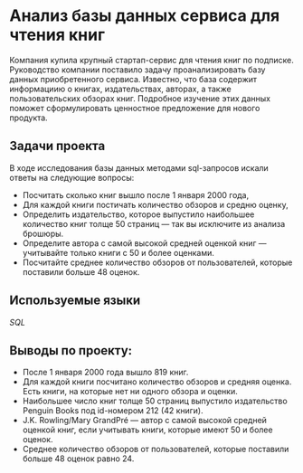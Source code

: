 # Анализ базы данных сервиса для чтения книг

Компания купила крупный стартап-сервис для чтения книг по подписке. Руководство компании поставило задачу проанализировать базу данных приобретенного сервиса. Известно, что база содержит информациию о книгах, издательствах, авторах, а также пользовательских обзорах книг. Подробное изучение этих данных поможет сформулировать ценностное предложение для нового продукта.

## Задачи проекта
В ходе исследования базы данных методами sql-запросов искали ответы на следующие вопросы:
- Посчитать сколько книг вышло после 1 января 2000 года,
- Для каждой книги постичать количество обзоров и средню оценку,
- Определить издательство, которое выпустило наибольшее количество книг толще 50 страниц — так вы исключите из анализа брошюры.
- Определите автора с самой высокой средней оценкой книг — учитывайте только книги с 50 и более оценками.
- Посчитайте среднее количество обзоров от пользователей, которые поставили больше 48 оценок.

## Используемые языки
*SQL*

## Выводы по проекту:
- После 1 января 2000 года вышло 819 книг.
- Для каждой книги посчитано количество обзоров и средняя оценка. Есть книги, на которые нет ни одного обзора и оценки.
- Наибольшее число книг толще 50 страниц выпустило издательство Penguin Books под id-номером 212 (42 книги).
- J.K. Rowling/Mary GrandPré — автор с самой высокой средней оценкой книг, если учитывать книги, которые имеют 50 и более оценок.
- Cреднее количество обзоров от пользователей, которые поставили больше 48 оценок равно 24.
